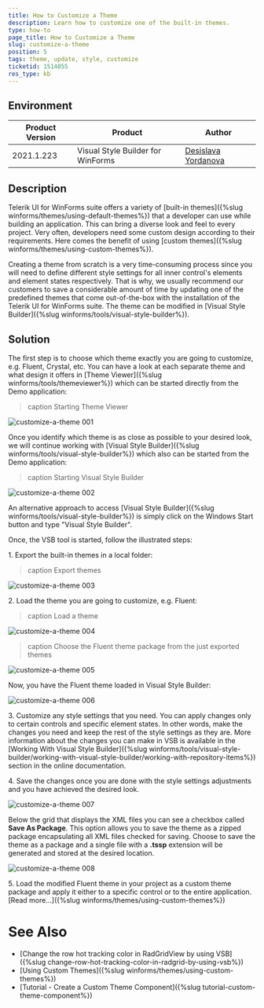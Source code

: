 ```yaml
---
title: How to Customize a Theme 
description: Learn how to customize one of the built-in themes.   
type: how-to
page_title: How to Customize a Theme    
slug: customize-a-theme
position: 5
tags: theme, update, style, customize
ticketid: 1514055
res_type: kb
---
```



## Environment
|Product Version|Product|Author|
|----|----|----|
|2021.1.223|Visual Style Builder for WinForms|[Desislava Yordanova](https://www.telerik.com/blogs/author/desislava-yordanova)|

## Description

Telerik UI for WinForms suite offers a variety of [built-in themes]({%slug winforms/themes/using-default-themes%}) that a developer can use while building an application. This can bring a diverse look and feel to every project. Very often, developers need some custom design according to their requirements. Here comes the benefit of using [custom themes]({%slug winforms/themes/using-custom-themes%}).

Creating a theme from scratch is a very time-consuming process since you will need to define different style settings for all inner control's elements and element states respectively. That is why, we usually recommend our customers to save a considerable amount of time by updating one of the predefined themes that come out-of-the-box with the installation of the Telerik UI for WinForms suite. The theme can be modified in [Visual Style Builder]({%slug winforms/tools/visual-style-builder%}).

## Solution

The first step is to choose which theme exactly you are going to customize, e.g. Fluent, Crystal, etc. You can have a look at each separate theme and what design it offers in [Theme Viewer]({%slug winforms/tools/themeviewer%}) which can be started directly from the Demo application:

>caption Starting Theme Viewer

![customize-a-theme 001](images/customize-a-theme001.png)

Once you identify which theme is as close as possible to your desired look, we will continue working with [Visual Style Builder]({%slug winforms/tools/visual-style-builder%}) which also can be started from the Demo application:

>caption Starting Visual Style Builder

![customize-a-theme 002](images/customize-a-theme002.png)

An alternative approach to access [Visual Style Builder]({%slug winforms/tools/visual-style-builder%}) is simply click on the Windows Start button and type "Visual Style Builder". 

Once, the VSB tool is started, follow the illustrated steps:

1\. Export the built-in themes in a local folder:

>caption Export themes

![customize-a-theme 003](images/customize-a-theme003.png)

2\. Load the theme you are going to customize, e.g. Fluent:

>caption Load a theme

![customize-a-theme 004](images/customize-a-theme004.png)

>caption Choose the Fluent theme package from the just exported themes

![customize-a-theme 005](images/customize-a-theme005.png)

Now, you have the Fluent theme loaded in Visual Style Builder:

![customize-a-theme 006](images/customize-a-theme006.png)

3\. Customize any style settings that you need. You can apply changes only to certain controls and specific element states. In other words, make the changes you need and keep the rest of the style settings as they are. More information about the changes you can make in VSB is available in the [Working With Visual Style Builder]({%slug winforms/tools/visual-style-builder/working-with-visual-style-builder/working-with-repository-items%}) section in the online documentation.

4\. Save the changes once you are done with the style settings adjustments and you have achieved the desired look.

![customize-a-theme 007](images/customize-a-theme007.png)

Below the grid that displays the XML files you can see a checkbox called **Save As Package**. This option allows you to save the theme as a zipped package encapsulating all XML files checked for saving. Choose to save the theme as a package and a single file with a **.tssp** extension will be generated and stored at the desired location.

![customize-a-theme 008](images/customize-a-theme008.png)


5\. Load the modified Fluent theme in your project as a custom theme package and apply it either to a specific control or to the entire application. [Read more...]({%slug winforms/themes/using-custom-themes%})

# See Also

* [Change the row hot tracking color in RadGridView by using VSB]({%slug change-row-hot-tracking-color-in-radgrid-by-using-vsb%})
* [Using Custom Themes]({%slug winforms/themes/using-custom-themes%}) 
* [Tutorial - Create a Custom Theme Component]({%slug tutorial-custom-theme-component%})


